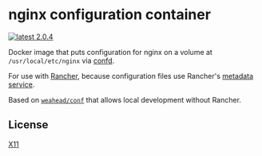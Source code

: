 # nginx configuration container

[![latest 2.0.4](https://img.shields.io/badge/latest-2.0.4-green.svg)](https://github.com/weahead/docker-nginx-conf/releases/tag/v2.0.4)

Docker image that puts configuration for nginx on a volume at
`/usr/local/etc/nginx` via [confd](https://github.com/kelseyhightower/confd).

For use with [Rancher](http://rancher.com/), because configuration files use
Rancher's [metadata service](http://docs.rancher.com/rancher/rancher-services/metadata-service/).

Based on [`weahead/conf`](https://github.com/weahead/docker-conf) that allows 
local development without Rancher.


## License

[X11](LICENSE)
